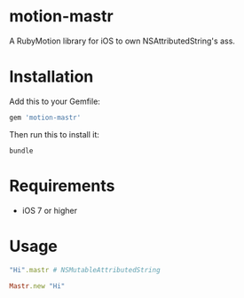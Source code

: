 # motion-mastr

A RubyMotion library for iOS to own NSAttributedString's ass.

# Installation

Add this to your Gemfile:

```ruby
gem 'motion-mastr'
```

Then run this to install it:

```
bundle
```

# Requirements

* iOS 7 or higher


# Usage

```ruby
"Hi".mastr # NSMutableAttributedString
```

```ruby
Mastr.new "Hi"
```

